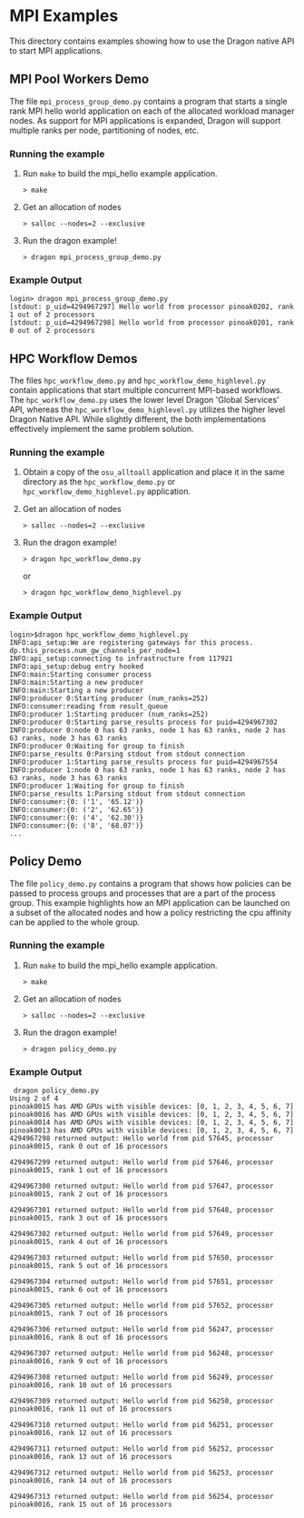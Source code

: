 # MPI Examples

This directory contains examples showing how to use the Dragon native API to
start MPI applications.

## MPI Pool Workers Demo

The file `mpi_process_group_demo.py` contains a program that starts a single rank
MPI hello world application on each of the allocated workload manager nodes. As
support for MPI applications is expanded, Dragon will support multiple ranks per
node, partitioning of nodes, etc.

### Running the example

1. Run `make` to build the mpi_hello example application.
   ```
   > make
   ```
2. Get an allocation of nodes
   ```
   > salloc --nodes=2 --exclusive
   ```
3. Run the dragon example!
   ```
   > dragon mpi_process_group_demo.py
   ```

### Example Output

```
login> dragon mpi_process_group_demo.py
[stdout: p_uid=4294967297] Hello world from processor pinoak0202, rank 1 out of 2 processors
[stdout: p_uid=4294967298] Hello world from processor pinoak0201, rank 0 out of 2 processors
```

## HPC Workflow Demos

The files `hpc_workflow_demo.py` and `hpc_workflow_demo_highlevel.py` contain applications
that start multiple concurrent MPI-based workflows. The `hpc_workflow_demo.py`
uses the lower level Dragon 'Global Services' API, whereas the `hpc_workflow_demo_highlevel.py`
utilizes the higher level Dragon Native API. While slightly different, the both implementations
effectively implement the same problem solution.

### Running the example

1. Obtain a copy of the `osu_alltoall` application and place it in the same directory as the
   `hpc_workflow_demo.py` or `hpc_workflow_demo_highlevel.py` application.

2. Get an allocation of nodes
   ```
   > salloc --nodes=2 --exclusive
   ```
3. Run the dragon example!
   ```
   > dragon hpc_workflow_demo.py
   ```
   or
   ```
   > dragon hpc_workflow_demo_highlevel.py
   ```

### Example Output

```
login>$dragon hpc_workflow_demo_highlevel.py
INFO:api_setup:We are registering gateways for this process. dp.this_process.num_gw_channels_per_node=1
INFO:api_setup:connecting to infrastructure from 117921
INFO:api_setup:debug entry hooked
INFO:main:Starting consumer process
INFO:main:Starting a new producer
INFO:main:Starting a new producer
INFO:producer 0:Starting producer (num_ranks=252)
INFO:consumer:reading from result_queue
INFO:producer 1:Starting producer (num_ranks=252)
INFO:producer 0:Starting parse_results process for puid=4294967302
INFO:producer 0:node 0 has 63 ranks, node 1 has 63 ranks, node 2 has 63 ranks, node 3 has 63 ranks
INFO:producer 0:Waiting for group to finish
INFO:parse_results 0:Parsing stdout from stdout connection
INFO:producer 1:Starting parse_results process for puid=4294967554
INFO:producer 1:node 0 has 63 ranks, node 1 has 63 ranks, node 2 has 63 ranks, node 3 has 63 ranks
INFO:producer 1:Waiting for group to finish
INFO:parse_results 1:Parsing stdout from stdout connection
INFO:consumer:{0: ('1', '65.12')}
INFO:consumer:{0: ('2', '62.65')}
INFO:consumer:{0: ('4', '62.30')}
INFO:consumer:{0: ('8', '68.07')}
...
```

## Policy Demo

The file `policy_demo.py` contains a program that shows how policies can be passed to process groups and processes that are a part of the process group. This example highlights how an MPI application can be launched on a subset of the allocated nodes and how a policy restricting the cpu affinity can be applied to the whole group.  

### Running the example

1. Run `make` to build the mpi_hello example application.
   ```
   > make
   ```
2. Get an allocation of nodes
   ```
   > salloc --nodes=2 --exclusive
   ```
3. Run the dragon example!
   ```
   > dragon policy_demo.py
   ```

### Example Output

```
 dragon policy_demo.py
Using 2 of 4
pinoak0015 has AMD GPUs with visible devices: [0, 1, 2, 3, 4, 5, 6, 7]
pinoak0016 has AMD GPUs with visible devices: [0, 1, 2, 3, 4, 5, 6, 7]
pinoak0014 has AMD GPUs with visible devices: [0, 1, 2, 3, 4, 5, 6, 7]
pinoak0013 has AMD GPUs with visible devices: [0, 1, 2, 3, 4, 5, 6, 7]
4294967298 returned output: Hello world from pid 57645, processor pinoak0015, rank 0 out of 16 processors

4294967299 returned output: Hello world from pid 57646, processor pinoak0015, rank 1 out of 16 processors

4294967300 returned output: Hello world from pid 57647, processor pinoak0015, rank 2 out of 16 processors

4294967301 returned output: Hello world from pid 57648, processor pinoak0015, rank 3 out of 16 processors

4294967302 returned output: Hello world from pid 57649, processor pinoak0015, rank 4 out of 16 processors

4294967303 returned output: Hello world from pid 57650, processor pinoak0015, rank 5 out of 16 processors

4294967304 returned output: Hello world from pid 57651, processor pinoak0015, rank 6 out of 16 processors

4294967305 returned output: Hello world from pid 57652, processor pinoak0015, rank 7 out of 16 processors

4294967306 returned output: Hello world from pid 56247, processor pinoak0016, rank 8 out of 16 processors

4294967307 returned output: Hello world from pid 56248, processor pinoak0016, rank 9 out of 16 processors

4294967308 returned output: Hello world from pid 56249, processor pinoak0016, rank 10 out of 16 processors

4294967309 returned output: Hello world from pid 56250, processor pinoak0016, rank 11 out of 16 processors

4294967310 returned output: Hello world from pid 56251, processor pinoak0016, rank 12 out of 16 processors

4294967311 returned output: Hello world from pid 56252, processor pinoak0016, rank 13 out of 16 processors

4294967312 returned output: Hello world from pid 56253, processor pinoak0016, rank 14 out of 16 processors

4294967313 returned output: Hello world from pid 56254, processor pinoak0016, rank 15 out of 16 processors
```

